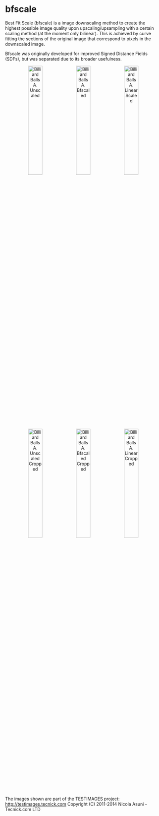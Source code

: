 # bfscale

Best Fit Scale (bfscale) is a image downscaling method to create the highest possible image quality upon upscaling/upsampling with a certain scaling method (at the moment only bilinear). This is achieved by curve fitting the sections of the original image that correspond to pixels in the downscaled image.

Bfscale was originally developed for improved Signed Distance Fields (SDFs), but was separated due to its broader usefulness.

<center>
  <img alt="Billiard Balls A. Unscaled" src="https://github.com/GroveDG/bfscale/assets/87248833/83cc6055-9e07-441e-9972-e800e7b7bf81" width=30% height=30%>
  <img alt="Billiard Balls A. Bfscaled" src="https://github.com/GroveDG/bfscale/assets/87248833/03dd0a20-09c5-4a2b-8bc1-d58448ea7707" width=30% height=30%>
  <img alt="Billiard Balls A. Linear Scaled" src="https://github.com/GroveDG/bfscale/assets/87248833/8ca32b3d-cfcb-4243-b8d2-d76e9838b08c" width=30% height=30%>


  <img alt="Billiard Balls A. Unscaled Cropped" src="https://github.com/GroveDG/bfscale/assets/87248833/a1906415-febf-4fcc-ac89-71ce5aa67423)" width=30% height=30%>
  <img alt="Billiard Balls A. Bfscaled Cropped" src="https://github.com/GroveDG/bfscale/assets/87248833/3fb0ebb5-c9c4-4cbd-803d-44484c1af2f6)" width=30% height=30%>
  <img alt="Billiard Balls A. Linear Cropped" src="https://github.com/GroveDG/bfscale/assets/87248833/c973ed69-e30e-4267-b207-60bb2f6c1e20)" width=30% height=30%>
</center>


The images shown are part of the TESTIMAGES project: http://testimages.tecnick.com
Copyright (C) 2011-2014 Nicola Asuni - Tecnick.com LTD
